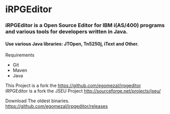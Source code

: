 # iRPGEditor   
### iRPGEditor is a Open Source Editor for IBM i(AS/400) programs and various tools for developers written in Java.

#### Use various Java libraries: JTOpen, Tn5250j, iText and Other.

Requirements   
- Git
- Maven
- Java

This Project is a fork the https://github.com/egomezal/irpgeditor   
iRPGEditor is a fork the JSEU Project http://sourceforge.net/projects/jseu/   


Download The oldest binaries.  https://github.com/egomezal/irpgeditor/releases
